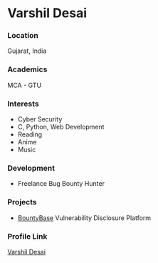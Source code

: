 # Varshil Desai

### Location

Gujarat, India

### Academics

MCA - GTU

### Interests

- Cyber Security
- C, Python, Web Development
- Reading
- Anime
- Music

### Development

- Freelance Bug Bounty Hunter

### Projects

- [BountyBase](https://github.com/Var5h1l/Vulnerability-Disclosure-Platform) Vulnerability Disclosure Platform

### Profile Link

[Varshil Desai](https://github.com/Var5h1l)
